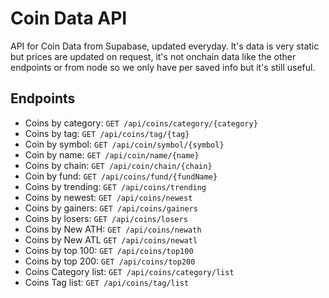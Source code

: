 # Coin Data API
API for Coin Data from Supabase, updated everyday. It's data is very static but prices are updated on request, it's not onchain data like the other endpoints or from node so we only have per saved info but it's still useful.

## Endpoints 

* Coins by category: `GET /api/coins/category/{category}`
* Coins by tag: `GET /api/coins/tag/{tag}`
* Coin by symbol: `GET /api/coin/symbol/{symbol}`
* Coin by name: `GET /api/coin/name/{name}`
* Coins by chain: `GET /api/coin/chain/{chain}`
* Coin by fund: `GET /api/coins/fund/{fundName}`
* Coins by trending: `GET /api/coins/trending`
* Coins by newest: `GET /api/coins/newest`
* Coins by gainers: `GET /api/coins/gainers`
* Coins by losers: `GET /api/coins/losers`
* Coins by New ATH: `GET /api/coins/newath`
* Coins by New ATL `GET /api/coins/newatl`
* Coins by top 100: `GET /api/coins/top100`
* Coins by top 200: `GET /api/coins/top200`
* Coins Category list: `GET /api/coins/category/list`
* Coins Tag list: `GET /api/coins/tag/list`